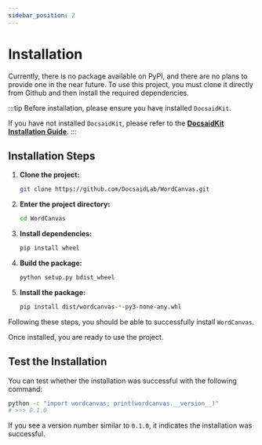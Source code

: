 ```yaml
---
sidebar_position: 2
---
```


# Installation

Currently, there is no package available on PyPI, and there are no plans to provide one in the near future. To use this project, you must clone it directly from Github and then install the required dependencies.

:::tip
Before installation, please ensure you have installed `DocsaidKit`.

If you have not installed `DocsaidKit`, please refer to the [**DocsaidKit Installation Guide**](../docsaidkit/installation).
:::

## Installation Steps

1. **Clone the project:**

    ```bash
    git clone https://github.com/DocsaidLab/WordCanvas.git
    ```

2. **Enter the project directory:**

    ```bash
    cd WordCanvas
    ```

3. **Install dependencies:**

    ```bash
    pip install wheel
    ```

4. **Build the package:**

    ```bash
    python setup.py bdist_wheel
    ```

5. **Install the package:**

    ```bash
    pip install dist/wordcanvas-*-py3-none-any.whl
    ```

Following these steps, you should be able to successfully install `WordCanvas`.

Once installed, you are ready to use the project.

## Test the Installation

You can test whether the installation was successful with the following command:

```bash
python -c "import wordcanvas; print(wordcanvas.__version__)"
# >>> 0.1.0
```

If you see a version number similar to `0.1.0`, it indicates the installation was successful.
